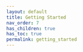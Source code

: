 ```yaml
---
layout: default
title: Getting Started
nav_order: 7
has_children: true
has_toc: true
permalink: getting_started
---
```

